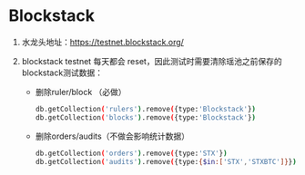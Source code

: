# Blockstack

1. 水龙头地址：https://testnet.blockstack.org/

2. blockstack testnet 每天都会 reset，因此测试时需要清除瑶池之前保存的blockstack测试数据：

   - 删除ruler/block （必做）

     ```bash
     db.getCollection('rulers').remove({type:'Blockstack'})
     db.getCollection('blocks').remove({type:'Blockstack'})
     ```
     
   
   - 删除orders/audits（不做会影响统计数据）
   
     ```bash
     db.getCollection('orders').remove({type:'STX'})
     db.getCollection('audits').remove({type:{$in:['STX','STXBTC']}})
     ```
   
     